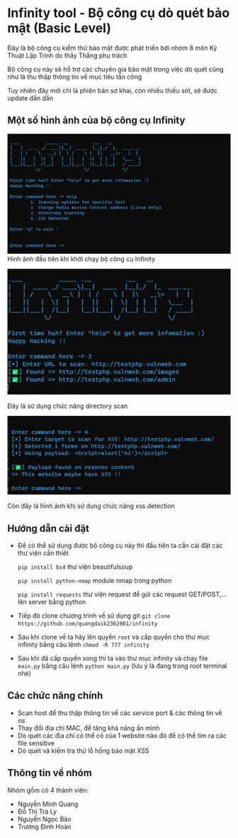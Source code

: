 # Infinity tool - Bộ công cụ dò quét bảo mật (Basic Level)
Đây là bộ công cụ kiểm thử bảo mật được phát triển bởi nhóm 8 môn Kỹ Thuật Lập Trình do thầy Thắng phụ trách

Bộ công cụ này sẽ hỗ trợ các chuyên gia bảo mật trong việc dò quét cũng như là thu thập thông tin về mục tiêu tấn công

Tuy nhiên đây mới chỉ là phiên bản sơ khai, còn nhiều thiếu sót, sẽ được update dần dần

## Một số hình ảnh của bộ công cụ Infinity

![](img/Screenshot%202022-06-19%20235302.png)
Hình ảnh đầu tiên khi khởi chạy bộ công cụ Infinity

![](img/dir_scan.png)

Đây là sử dụng chức năng directory scan

![](img/xss.png)

Còn đây là hình ảnh khi sử dụng chức năng xss detection

## Hướng dẫn cài đặt

- Để có thể sử dụng được bộ công cụ này thì đầu tiên ta cần cài đặt các thư viện cần thiết

    `pip install bs4` thư viện beautifulsoup 

    `pip install python-nmap` module nmap trong python

    `pip install requests` thư viện request để gửi các request GET/POST,... lên server bằng python

- Tiếp đó clone chương trình về sử dụng git `git clone https://github.com/quangdaik2362001/infinity`

- Sau khi clone về ta hãy lên quyền `root` và cấp quyền cho thư mục infinity bằng câu lệnh `chmod -R 777 infinity`

- Sau khi đã cấp quyền xong thì ta vào thư mục infinity và chạy file `main.py` bằng câu lệnh `python main.py` (lưu ý là đang trong root terminal nhé)

## Các chức năng chính

- Scan host để thu thập thông tin về các service port & các thông tin về os 
- Thay đổi địa chỉ MAC, để tăng khả năng ẩn mình
- Dò quét các địa chỉ có thể có của 1 website nào đó để có thể tìm ra các file sensitive
- Dò quét và kiểm tra thử lỗ hổng bảo mật XSS

## Thông tin về nhóm
Nhóm gồm có 4 thành viên:
- Nguyễn Minh Quang 
- Đỗ Thị Trà Ly
- Nguyễn Ngọc Bảo
- Trương Đình Hoàn
